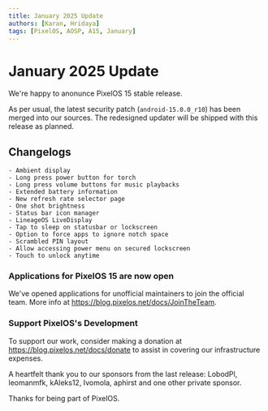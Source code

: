 ```yaml
---
title: January 2025 Update
authors: [Karan, Hridaya]
tags: [PixelOS, AOSP, A15, January]
---
```


# January 2025 Update

We're happy to anonunce PixelOS 15 stable release.

As per usual, the latest security patch (`android-15.0.0_r10`) has been merged into our sources. The redesigned updater will be shipped with this release as planned.

<Banner src="https://raw.githubusercontent.com/PixelOS-CI/blog_assets/refs/heads/main/2025-01-15/banner.png" />

## Changelogs

    - Ambient display
    - Long press power button for torch
    - Long press volume buttons for music playbacks
    - Extended battery information
    - New refresh rate selector page
    - One shot brightness
    - Status bar icon manager
    - LineageOS LiveDisplay
    - Tap to sleep on statusbar or lockscreen
    - Option to force apps to ignore notch space
    - Scrambled PIN layout
    - Allow accessing power menu on secured lockscreen
    - Touch to unlock anytime

### Applications for PixelOS 15 are now open

We've opened applications for unofficial maintainers to join the official team. More info at <https://blog.pixelos.net/docs/JoinTheTeam>.

### Support PixelOS's Development

To support our work, consider making a donation at <https://blog.pixelos.net/docs/donate> to assist in covering our infrastructure expenses.

A heartfelt thank you to our sponsors from the last release: LobodPl, leomanmfk, kAleks12, Ivomola, aphirst and one other private sponsor.

Thanks for being part of PixelOS.
